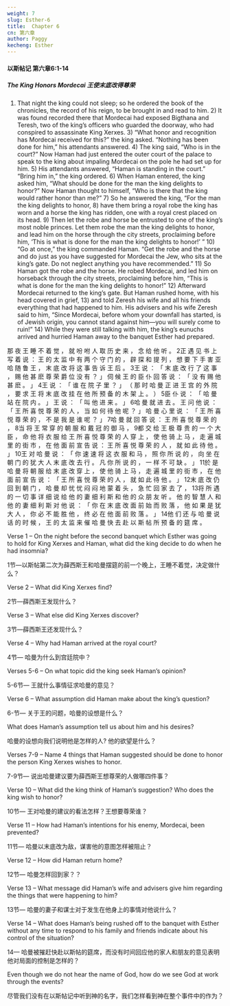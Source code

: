 ```yaml
---
weight: 7
slug: Esther-6
title:  Chapter 6
cn: 第六章
author: Paggy
kecheng: Esther
---
```



#### 以斯帖记 第六章6:1-14

##### The King Honors Mordecai 王使末底改得尊荣

1) That night the king could not sleep; so he ordered the book of the chronicles, the record of his reign, to be brought in and read to him. 2) It was found recorded there that Mordecai had exposed Bigthana and Teresh, two of the king’s officers who guarded the doorway, who had conspired to assassinate King Xerxes. 3) “What honor and recognition has Mordecai received for this?” the king asked. “Nothing has been done for him,” his attendants answered. 4) The king said, “Who is in the court?” Now Haman had just entered the outer court of the palace to speak to the king about impaling Mordecai on the pole he had set up for him. 5) His attendants answered, “Haman is standing in the court.” “Bring him in,” the king ordered.  6) When Haman entered, the king asked him, “What should be done for the man the king delights to honor?” Now Haman thought to himself, “Who is there that the king would rather honor than me?” 7) So he answered the king, “For the man the king delights to honor, 8) have them bring a royal robe the king has worn and a horse the king has ridden, one with a royal crest placed on its head. 9) Then let the robe and horse be entrusted to one of the king’s most noble princes. Let them robe the man the king delights to honor, and lead him on the horse through the city streets, proclaiming before him, ‘This is what is done for the man the king delights to honor!’ ” 10) “Go at once,” the king commanded Haman. “Get the robe and the horse and do just as you have suggested for Mordecai the Jew, who sits at the king’s gate. Do not neglect anything you have recommended.” 11) So Haman got the robe and the horse. He robed Mordecai, and led him on horseback through the city streets, proclaiming before him, “This is what is done for the man the king delights to honor!” 12) Afterward Mordecai returned to the king’s gate. But Haman rushed home, with his head covered in grief, 13) and told Zeresh his wife and all his friends everything that had happened to him. His advisers and his wife Zeresh said to him, “Since Mordecai, before whom your downfall has started, is of Jewish origin, you cannot stand against him—you will surely come to ruin!” 14) While they were still talking with him, the king’s eunuchs arrived and hurried Haman away to the banquet Esther had prepared. 

那 夜 王 睡 不 着 觉 ， 就 吩 咐 人 取 历 史 来 ， 念 给 他 听 。 2正 遇 见 书 上 写 着 说 ： 王 的 太 监 中 有 两 个 守 门 的 ， 辟 探 和 提 列 ， 想 要 下 手 害 亚 哈 随 鲁 王 ， 末 底 改 将 这 事 告 诉 王 后 。 3王 说 ： 「 末 底 改 行 了 这 事 ， 赐 他 甚 麽 尊 荣 爵 位 没 有 ？ 」 伺 候 王 的 臣 仆 回 答 说 ： 「 没 有 赐 他 甚 麽 。 」 4王 说 ： 「 谁 在 院 子 里 ？ 」 （ 那 时 哈 曼 正 进 王 宫 的 外 院 ， 要 求 王 将 末 底 改 挂 在 他 所 预 备 的 木 架 上 。 ） 5臣 仆 说 ： 「 哈 曼 站 在 院 内 。 」 王 说 ： 「 叫 他 进 来 。 」 6哈 曼 就 进 去 。 王 问 他 说 ： 「 王 所 喜 悦 尊 荣 的 人 ， 当 如 何 待 他 呢 ？ 」 哈 曼 心 里 说 ： 「 王 所 喜 悦 尊 荣 的 ， 不 是 我 是 谁 呢 ？ 」 7哈 曼 就 回 答 说 ： 王 所 喜 悦 尊 荣 的 ， 8当 将 王 常 穿 的 朝 服 和 戴 冠 的 御 马 ， 9都 交 给 王 极 尊 贵 的 一 个 大 臣 ， 命 他 将 衣 服 给 王 所 喜 悦 尊 荣 的 人 穿 上 ， 使 他 骑 上 马 ， 走 遍 城 里 的 街 市 ， 在 他 面 前 宣 告 说 ： 王 所 喜 悦 尊 荣 的 人 ， 就 如 此 待 他 。 」 10王 对 哈 曼 说 ： 「 你 速 速 将 这 衣 服 和 马 ， 照 你 所 说 的 ， 向 坐 在 朝 门 的 犹 大 人 末 底 改 去 行 。 凡 你 所 说 的 ， 一 样 不 可 缺 。 」 11於 是 哈 曼 将 朝 服 给 末 底 改 穿 上 ， 使 他 骑 上 马 ， 走 遍 城 里 的 街 市 ， 在 他 面 前 宣 告 说 ： 「 王 所 喜 悦 尊 荣 的 人 ， 就 如 此 待 他 。 」 12末 底 改 仍 回 到 朝 门 ， 哈 曼 却 忧 忧 闷 闷 地 蒙 着 头 ， 急 忙 回 家 去 了 ， 13将 所 遇 的 一 切 事 详 细 说 给 他 的 妻 细 利 斯 和 他 的 众 朋 友 听 。 他 的 智 慧 人 和 他 的 妻 细 利 斯 对 他 说 ： 「 你 在 末 底 改 面 前 始 而 败 落 ， 他 如 果 是 犹 大 人 ， 你 必 不 能 胜 他 ， 终 必 在 他 面 前 败 落 。 」 14他 们 还 与 哈 曼 说 话 的 时 候 ， 王 的 太 监 来 催 哈 曼 快 去 赴 以 斯 帖 所 预 备 的 筵 席 。

Verse 1 – On the night before the second banquet which Esther was			going to hold for King Xerxes and Haman, what did the king decide 	to do when he had insomnia?

1节—以斯帖第二次为薛西斯王和哈曼摆筵的前一个晚上，王睡不着觉，决定做什么？

Verse 2 – What did King Xerxes find?

2节—薛西斯王发现什么？

Verse 3 – What else did King Xerxes discover?

3节—薛西斯王还发现什么？

Verse 4 – Why had Haman arrived at the royal court?

4节— 哈曼为什么到宫廷院中？

Verses 5-6 – On what topic did the king seek Haman’s opinion?

5-6节— 王就什么事情征求哈曼的意见？

Verse 6 – What assumption did Haman make about the king’s question?

6-节— 关于王的问题，哈曼的设想是什么？

What does Haman’s assumption tell us about him and his desires?

哈曼的设想向我们说明他是怎样的人? 他的欲望是什么？

Verses 7-9 – Name 4 things that Haman suggested should be done to 	honor the person King Xerxes wishes to honor.

7-9节— 说出哈曼建议要为薛西斯王想尊荣的人做哪四件事？

Verse 10 – What did the king think of Haman’s suggestion? Who does the king wish to honor?

10节— 王对哈曼的建议的看法怎样？王想要尊荣谁？

Verse 11 – How had Haman’s intentions for his enemy, Mordecai, been 	prevented?

11节— 哈曼以末底改为敌，谋害他的意图怎样被阻止？

Verse 12 – How did Haman return home?

12节— 哈曼怎样回到家？？

Verse 13 – What message did Haman’s wife and advisers give him 	regarding the things that were happening to him?

13节— 哈曼的妻子和谋士对于发生在他身上的事情对他说什么？

Verse 14 – What does Haman’s being rushed off to the banquet with 	Esther without any time to respond to his family and friends indicate 	about his control of the situation?

14— 哈曼被摧赶快赴以斯帖的筵席，而没有时间回应他的家人和朋友的意见表明他对局面的控制是怎样的？

Even though we do not hear the name of God, how do we see God at work through the events?

尽管我们没有在以斯帖记中听到神的名字，我们怎样看到神在整个事件中的作为？
